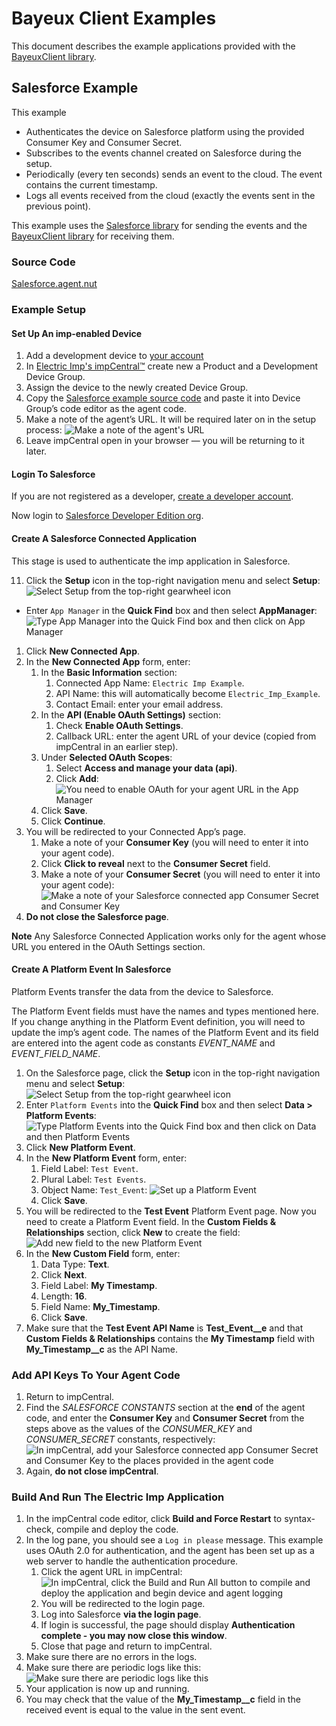 # Bayeux Client Examples #

This document describes the example applications provided with the [BayeuxClient library](../../README.md).

## Salesforce Example ##

This example

- Authenticates the device on Salesforce platform using the provided Consumer Key and Consumer Secret.
- Subscribes to the events channel created on Salesforce during the setup.
- Periodically (every ten seconds) sends an event to the cloud. The event contains the current timestamp.
- Logs all events received from the cloud (exactly the events sent in the previous point).

This example uses the [Salesforce library](https://github.com/electricimp/Salesforce) for sending the events and the [BayeuxClient library](../README.md) for receiving them.

### Source Code ###

[Salesforce.agent.nut](./Salesforce.agent.nut)

### Example Setup ###

#### Set Up An imp-enabled Device ####

1. Add a development device to [your account](https://developer.electricimp.com/gettingstarted)
1. In [Electric Imp's impCentral™](https://impcentral.electricimp.com) create new a Product and a Development Device Group.
1. Assign the device to the newly created Device Group.
1. Copy the [Salesforce example source code](./Salesforce.agent.nut) and paste it into Device Group’s code editor as the agent code.
1. Make a note of the agent’s URL. It will be required later on in the setup process:
![Make a note of the agent's URL](../images/AgentURL.png "Make a note of the agent's URL")
1. Leave impCentral open in your browser &mdash; you will be returning to it later.

#### Login To Salesforce ####

If you are not registered as a developer, [create a developer account](https://developer.salesforce.com/signup).

Now login to [Salesforce Developer Edition org](https://login.salesforce.com/). 

#### Create A Salesforce Connected Application ####

This stage is used to authenticate the imp application in Salesforce.

11. Click the **Setup** icon in the top-right navigation menu and select **Setup**:
![Select Setup from the top-right gearwheel icon](../images/Setup.png "Select Setup from the top-right gearwheel icon")
- Enter `App Manager` in the **Quick Find** box and then select **AppManager**:
![Type App Manager into the Quick Find box and then click on App Manager](../images/AppManager.png "Type App Manager into the Quick Find box and then click on App Manager")
1. Click **New Connected App**.
1. In the **New Connected App** form, enter:
    1. In the **Basic Information** section:
        1. Connected App Name: `Electric Imp Example`.
        1. API Name: this will automatically become `Electric_Imp_Example`.
        1. Contact Email: enter your email address.
    1. In the **API (Enable OAuth Settings)** section:
        1. Check **Enable OAuth Settings**.
        1. Callback URL: enter the agent URL of your device (copied from impCentral in an earlier step).
    1. Under **Selected OAuth Scopes**:
        1. Select **Access and manage your data (api)**.
        1. Click **Add**:
![You need to enable OAuth for your agent URL in the App Manager](../images/OAuth.png "You need to enable OAuth for your agent URL in the App Manager")
    1. Click **Save**.
    1. Click **Continue**.
1. You will be redirected to your Connected App’s page.
    1. Make a note of your **Consumer Key** (you will need to enter it into your agent code).
    1. Click **Click to reveal** next to the **Consumer Secret** field.
    1. Make a note of your **Consumer Secret** (you will need to enter it into your agent code):
![Make a note of your Salesforce connected app Consumer Secret and Consumer Key](../images/Credentials.png "Make a note of your Salesforce connected app Consumer Secret and Consumer Key")
1. **Do not close the Salesforce page**.

**Note** Any Salesforce Connected Application works only for the agent whose URL you entered in the OAuth Settings section.

#### Create A Platform Event In Salesforce ####

Platform Events transfer the data from the device to Salesforce.

The Platform Event fields must have the names and types mentioned here. If you change anything in the Platform Event definition, you will need to update the imp’s agent code. The names of the Platform Event and its field are entered into the agent code as constants *EVENT_NAME* and *EVENT_FIELD_NAME*.

1. On the Salesforce page, click the **Setup** icon in the top-right navigation menu and select **Setup**:
![Select Setup from the top-right gearwheel icon](../images/Setup.png "Select Setup from the top-right gearwheel icon")
1. Enter `Platform Events` into the **Quick Find** box and then select **Data > Platform Events**:
![Type Platform Events into the Quick Find box and then click on Data and then Platform Events](../images/PlatformEvents.png "Type Platform Events into the Quick Find box and then click on Data and then Platform Events")
1. Click **New Platform Event**.
1. In the **New Platform Event** form, enter:
    1. Field Label: `Test Event`.
    1. Plural Label: `Test Events`.
    1. Object Name: `Test_Event`:
![Set up a Platform Event](../images/PlatformEventSetup.png "Set up a Platform Event")
    1. Click **Save**.
1. You will be redirected to the **Test Event** Platform Event page. Now you need to create a Platform Event field. In the **Custom Fields & Relationships** section, click **New** to create the field:
![Add new field to the new Platform Event](../images/AddField.png "Add new field to the new Platform Event")
1. In the **New Custom Field** form, enter:
    1. Data Type: **Text**.
    1. Click **Next**.
    1. Field Label: **My Timestamp**.
    1. Length: **16**.
    1. Field Name: **My_Timestamp**.
    1. Click **Save**.
1. Make sure that the **Test Event API Name** is **Test_Event__e** and that **Custom Fields & Relationships** contains the **My Timestamp** field with **My_Timestamp__c** as the API Name.

### Add API Keys To Your Agent Code ###

1. Return to impCentral.
1. Find the *SALESFORCE CONSTANTS* section at the **end** of the agent code, and enter the **Consumer Key** and **Consumer Secret** from the steps above as the values of the *CONSUMER_KEY* and *CONSUMER_SECRET* constants, respectively:
![In impCentral, add your Salesforce connected app Consumer Secret and Consumer Key to the places provided in the agent code](../images/SetConstants.png "In impCentral, add your Salesforce connected app Consumer Secret and Consumer Key to the places provided in the agent code")
1. Again, **do not close impCentral**.

### Build And Run The Electric Imp Application ###

1. In the impCentral code editor, click **Build and Force Restart** to syntax-check, compile and deploy the code.
1. In the log pane, you should see a `Log in please` message. This example uses OAuth 2.0 for authentication, and the agent has been set up as a web server to handle the authentication procedure.
    1. Click the agent URL in impCentral:
![In impCentral, click the Build and Run All button to compile and deploy the application and begin device and agent logging](../images/Run.png "In impCentral, click the Build and Run All button to compile and deploy the application and begin device and agent logging")
    1. You will be redirected to the login page.
    1. Log into Salesforce **via the login page**.
    1. If login is successful, the page should display **Authentication complete - you may now close this window**.
    1. Close that page and return to impCentral.
1. Make sure there are no errors in the logs.
1. Make sure there are periodic logs like this:
![Make sure there are periodic logs like this](../images/PeriodicLogs.png "Make sure there are periodic logs like this")
1. Your application is now up and running.
1. You may check that the value of the **My_Timestamp__c** field in the received event is equal to the value in the sent event.
